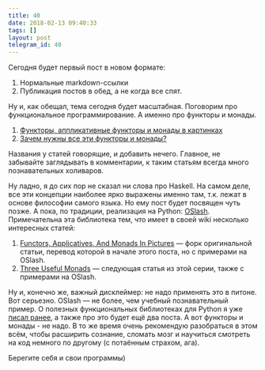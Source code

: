 ```yaml
---
title: 40
date: 2018-02-13 09:40:33
tags: []
layout: post
telegram_id: 40
---
```


Сегодня будет первый пост в новом формате:

1. Нормальные markdown-ссылки
2. Публикация постов в обед, а не когда все спят.

Ну и, как обещал, тема сегодня будет масштабная. Поговорим про функциональное программирование. А именно про функторы и монады.

1. [Функторы, аппликативные функторы и монады в картинках](https://habrahabr.ru/post/183150/)
2. [Зачем нужны все эти функторы и монады?](https://habrahabr.ru/post/212955/)

Названия у статей говорящие, и добавить нечего. Главное, не забывайте заглядывать в комментарии, к таким статьям всегда много познавательных холиваров.

Ну ладно, я до сих пор не сказал ни слова про Haskell. На самом деле, все эти концепции наиболее ярко выражены именно там, т.к. лежат в основе философии самого языка. Но ему пост будет посвящен чуть позже. А пока, по традиции, реализация на Python: [OSlash](https://github.com/dbrattli/oslash). Примечательна эта библиотека тем, что имеет в своей wiki несколько интересных статей:

1. [Functors, Applicatives, And Monads In Pictures](https://goo.gl/2aqYrz) — форк оригинальной статьи, перевод которой в начале этого поста, но с примерами на OSlash.
2. [Three Useful Monads](https://github.com/dbrattli/OSlash/wiki/Three-Useful-Monads) — следующая статья из этой серии, также с примерами на OSlash.

Ну и, конечно же, важный дисклеймер: не надо применять это в питоне. Вот серьезно. OSlash — не более, чем учебный познавательный пример. О полезных функциональных библиотеках для Python я уже [писал ранее](https://t.me/itgram_channel/15), а также про это будет ещё два поста. А вот функторы и монады - не надо. В то же время очень рекомендую разобраться в этом всём, чтобы расширить сознание, сломать мозг и научиться смотреть на код немного по другому (с потаённым страхом, ага).

Берегите себя и свои программы)
